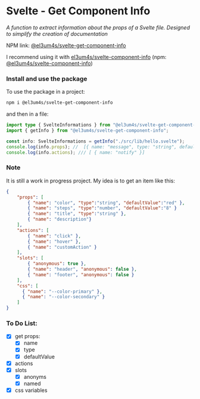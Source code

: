 # Svelte - Get Component Info

_A function to extract information about the props of a Svelte file. Designed to simplify the creation of documentation_

NPM link: [@el3um4s/svelte-get-component-info](https://www.npmjs.com/package/@el3um4s/svelte-get-component-info)

I recommend using it with [el3um4s/svelte-component-info](https://github.com/el3um4s/svelte-component-info) (npm: [@el3um4s/svelte-component-info](https://www.npmjs.com/package/@el3um4s/svelte-component-info))

### Install and use the package

To use the package in a project:

```bash
npm i @el3um4s/svelte-get-component-info
```

and then in a file:

```ts
import type { SvelteInformations } from "@el3um4s/svelte-get-component-info";
import { getInfo } from "@el3um4s/svelte-get-component-info";

const info: SvelteInformations = getInfo("./src/lib/hello.svelte");
console.log(info.props); //  [{ name: "message", type: "string", defaultValue: "Hello World" }]
console.log(info.actions); /// [ { name: "notify" }]
```

### Note

It is still a work in progress project. My idea is to get an item like this:

```json
{
    "props": [
        { "name": "color", "type":"string", "defaultValue":"red" },
        { "name": "steps", "type":"number", "defaultValue":"8" }
        { "name": "title", "type":"string" },
        { "name": "description"}
    ],
    "actions": [
        { "name": "click" },
        { "name": "hover" },
        { "name": "customAction" }
    ],
    "slots": [
        { "anonymous": true },
        { "name": "header", "anonymous": false },
        { "name": "footer", "anonymous": false }
    ],
    "css": [
      { "name": "--color-primary" },
      { "name": "--color-secondary" }
    ]
}
```

### To Do List:

- [x] get props:
  - [x] name
  - [x] type
  - [x] defaultValue
- [x] actions
- [x] slots
  - [x] anonyms
  - [x] named
- [x] css variables
